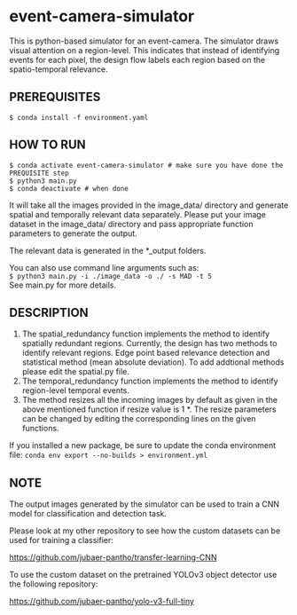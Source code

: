 # event-camera-simulator

This is python-based simulator for an event-camera. The simulator draws visual attention on a region-level. This indicates that instead of identifying events for each pixel, the design flow labels each region based on the spatio-temporal relevance.  

## PREREQUISITES

````$ conda install -f environment.yaml````

## HOW TO RUN 
````
$ conda activate event-camera-simulator # make sure you have done the PREQUISITE step
$ python3 main.py
$ conda deactivate # when done
````

It will take all the images provided in the image_data/ directory and generate spatial and temporally relevant data separately. Please put your image dataset in the image_data/ directory and pass appropriate function parameters to generate the output.

The relevant data is generated in the *_output folders.  

You can also use command line arguments such as:  
````$ python3 main.py -i ./image_data -o ./ -s MAD -t 5````  
See main.py for more details.

## DESCRIPTION

1. The spatial_redundancy function implements the method to identify spatially redundant regions. Currently, the design has two methods to identify relevant regions. Edge point based relevance detection and statistical method (mean absolute deviation). To add addtional methods please edit the spatial.py file.  
2. The temporal_redundancy function implements the method to identify region-level temporal events.  
3. The method resizes all the incoming images by default as given in the above mentioned function if resize value is  1
  *. The resize parameters can be changed by editing the corresponding lines on the given functions.

If you installed a new package, be sure to update the conda environment file: ````conda env export --no-builds > environment.yml````

## NOTE
The output images generated by the simulator can be used to train a CNN model for classification and detection task.

Please look at my other repository to see how the custom datasets can be used for training a classifier:

https://github.com/jubaer-pantho/transfer-learning-CNN

To use the custom dataset on the pretrained YOLOv3 object detector use the following repository:

https://github.com/jubaer-pantho/yolo-v3-full-tiny




